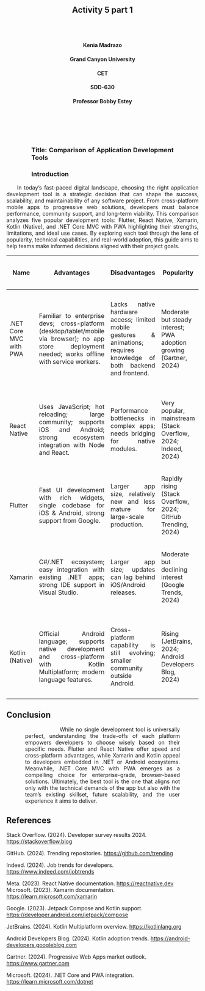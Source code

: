 <br><br>
<h2 align="center">Activity 5 part 1</h2>
<br><br>

<h4 align="center">Kenia Madrazo</h4>
<h4 align="center">Grand Canyon University</h4>
<h4 align="center">CET</h4>
<h4 align="center">SDD-630</h4>                     
<h4 align="center">Professor Bobby Estey</h4>
<br><br>                  
<br><br>



<h3><p style="text-align: justify; margin-left: 4em; margin-right: 4em;">Title: Comparison of Application Development Tools</h3>

<h3><p style="text-align: justify; margin-left: 4em; margin-right: 4em;">Introduction</h3>
<p style="text-align: justify;">
&emsp;&emsp;In today’s fast-paced digital landscape, choosing the right application development tool is a strategic decision that can shape the success, scalability, and maintainability of any software project. From cross-platform mobile apps to progressive web solutions, developers must balance performance, community support, and long-term viability. This comparison analyzes five popular development tools: Flutter, React Native, Xamarin, Kotlin (Native), and .NET Core MVC with PWA highlighting their strengths, limitations, and ideal use cases. By exploring each tool through the lens of popularity, technical capabilities, and real-world adoption, this guide aims to help teams make informed decisions aligned with their project goals.
</p>

<table>
  <thead>
    <tr>
      <th>Name</th>
      <th>Advantages</th>
      <th>Disadvantages</th>
      <th>Popularity</th>
      <th>Age</th>
      <th>Framework or Language</th>
      <th>Why do people choose this solution?</th>
      <th>Why do people avoid this?</th>
    </tr>
  </thead>
  <tbody>
    <tr>
      <td>.NET Core MVC with PWA</td>
      <td><p style="text-align: justify;">Familiar to enterprise devs; cross-platform (desktop/tablet/mobile via browser); no app store deployment needed; works offline with service workers.</p></td>
      <td><p style="text-align: justify;">Lacks native hardware access; limited mobile gestures & animations; requires knowledge of both backend and frontend.</p></td>
      <td>Moderate but steady interest; PWA adoption growing (Gartner, 2024)</td>
      <td>Released in 2016 (PWA: 2015)</td>
      <td>Framework</td>
      <td><p style="text-align: justify;">Ideal for enterprise web apps that must run on all devices; cost-effective; scalable (Microsoft, 2024).</p></td>
      <td><p style="text-align: justify;">Not suitable for high-performance native features like camera, Bluetooth, etc.</p></td>
    </tr>
    <tr>
      <td>React Native</td>
      <td><p style="text-align: justify;">Uses JavaScript; hot reloading; large community; supports iOS and Android; strong ecosystem integration with Node and React.</p></td>
      <td><p style="text-align: justify;">Performance bottlenecks in complex apps; needs bridging for native modules.</p></td>
      <td>Very popular, mainstream (Stack Overflow, 2024; Indeed, 2024)</td>
      <td>Released in 2015</td>
      <td>Framework</td>
      <td><p style="text-align: justify;">JS familiarity and Facebook backing make it developer-friendly (Meta, 2023).</p></td>
      <td><p style="text-align: justify;">Performance concerns, sometimes lacks native feel.</p></td>
    </tr>
    <tr>
      <td>Flutter</td>
      <td><p style="text-align: justify;">Fast UI development with rich widgets, single codebase for iOS & Android, strong support from Google.</p></td>
      <td><p style="text-align: justify;">Larger app size, relatively new and less mature for large-scale production.</p></td>
      <td>Rapidly rising (Stack Overflow, 2024; GitHub Trending, 2024)</td>
      <td>Released in 2017</td>
      <td>Framework</td>
      <td><p style="text-align: justify;">Great UI/UX, fast performance, and cross-platform capabilities.</p></td>
      <td><p style="text-align: justify;">Limited support for web and desktop in production, steep learning curve for Dart.</p></td>
    </tr>
    <tr>
      <td>Xamarin</td>
      <td><p style="text-align: justify;">C#/.NET ecosystem; easy integration with existing .NET apps; strong IDE support in Visual Studio.</p></td>
      <td><p style="text-align: justify;">Larger app size; updates can lag behind iOS/Android releases.</p></td>
      <td>Moderate but declining interest (Google Trends, 2024)</td>
      <td>Released in 2011</td>
      <td>Framework</td>
      <td><p style="text-align: justify;">Seamless for .NET developers, supports native UI access (Microsoft, 2023).</p></td>
      <td><p style="text-align: justify;">Comparatively slower and heavier than newer options like Flutter or React Native.</p></td>
    </tr>
    <tr>
      <td>Kotlin (Native)</td>
      <td><p style="text-align: justify;">Official Android language; supports native development and cross-platform with Kotlin Multiplatform; modern language features.</p></td>
      <td><p style="text-align: justify;">Cross-platform capability is still evolving; smaller community outside Android.</p></td>
      <td>Rising (JetBrains, 2024; Android Developers Blog, 2024)</td>
      <td>Released in 2011 (Native: 2017)</td>
      <td>Language + Framework</td>
      <td><p style="text-align: justify;">Modern syntax, full Jetpack Compose support, backed by Google (Google, 2023).</p></td>
      <td><p style="text-align: justify;">Not yet fully mature for cross-platform development.</p></td>
    </tr>
  </tbody>
</table>

## Conclusion

<p style="text-align: justify; text-indent: 4.5em; margin-left: 3.5em; margin-right: 3.5em;">
&emsp;&emsp;While no single development tool is universally perfect, understanding the trade-offs of each platform empowers developers to choose wisely based on their specific needs. Flutter and React Native offer speed and cross-platform advantages, while Xamarin and Kotlin appeal to developers embedded in .NET or Android ecosystems. Meanwhile, .NET Core MVC with PWA emerges as a compelling choice for enterprise-grade, browser-based solutions. Ultimately, the best tool is the one that aligns not only with the technical demands of the app but also with the team’s existing skillset, future scalability, and the user experience it aims to deliver.</p>

## References

Stack Overflow. (2024). Developer survey results 2024. https://stackoverflow.blog

GitHub. (2024). Trending repositories. https://github.com/trending

Indeed. (2024). Job trends for developers. https://www.indeed.com/jobtrends

Meta. (2023). React Native documentation. https://reactnative.dev
Microsoft. (2023). Xamarin documentation. https://learn.microsoft.com/xamarin

Google. (2023). Jetpack Compose and Kotlin support. https://developer.android.com/jetpack/compose

JetBrains. (2024). Kotlin Multiplatform overview. https://kotlinlang.org

Android Developers Blog. (2024). Kotlin adoption trends. https://android-developers.googleblog.com

Gartner. (2024). Progressive Web Apps market outlook. https://www.gartner.com

Microsoft. (2024). .NET Core and PWA integration. https://learn.microsoft.com/dotnet